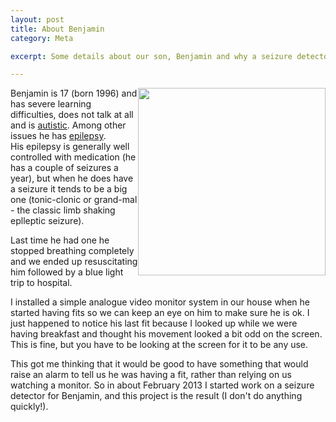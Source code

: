 ```yaml
---
layout: post
title: About Benjamin
category: Meta

excerpt: Some details about our son, Benjamin and why a seizure detector is challenging for him.

---
```


<img class="img_med" style="float:right;width:300px;" src="{{site.baseurl}}/resources/img/Benjamin_Portrait.jpg">

Benjamin is 17 (born 1996) and has severe learning difficulties, does not 
talk at all and is <a href="http://autism.org.uk">autistic<a>.
Among other issues he has 
<a href="http://en.wikipedia.org/wiki/Epilepsy">epilepsy</a>.   
His epilepsy is generally well controlled with 
medication (he has a couple of seizures a year), but when he does have a seizure
it tends to be a big one (tonic-clonic or grand-mal - the classic limb shaking
eplleptic seizure).

Last time he had one he stopped breathing completely and we ended up
resuscitating him followed by a blue light trip to hospital.

I installed a simple analogue video monitor system in our house when he started
having fits so we can keep an eye on him to make sure he is ok.   I just 
happened to notice his last fit because I looked up while we were having
breakfast and thought his movement looked a bit odd on the screen.   This is
fine, but you have to be looking at the screen for it to be any use.

This got me thinking that it would be good to have something that would raise
an alarm to tell us he was having a fit, rather than relying on us watching
a monitor.  So in about February 2013 I started work on a seizure detector for
Benjamin, and this project is the result (I don't do anything quickly!).
